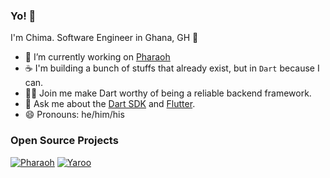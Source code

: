### Yo! 👋

I'm Chima. Software Engineer in Ghana, GH 🥘

- 🧱 I’m currently working on [Pharaoh](https://pub.dev/packages/pharaoh)
- ☕ I'm building a bunch of stuffs that already exist, but in `Dart` because I can.
- 🧑‍💻 Join me make Dart worthy of being a reliable backend framework.
- 💬 Ask me about the [Dart SDK](https://dart.dev) and [Flutter](https://flutter.dev).
- 😄 Pronouns: he/him/his

### Open Source Projects

[![Pharaoh](https://github-readme-stats.vercel.app/api/pin/?username=codekeyz&repo=pharaoh)](https://github.com/codekeyz/pharaoh)
[![Yaroo](https://github-readme-stats.vercel.app/api/pin/?username=codekeyz&repo=yaroo)](https://github.com/codekeyz/yaroo)
